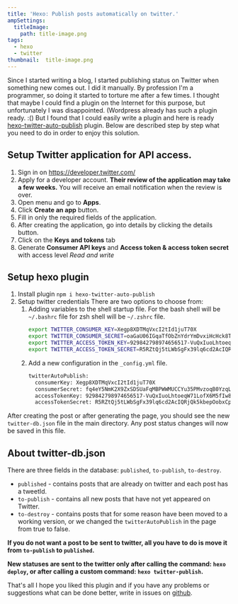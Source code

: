 ```yaml
---
title: 'Hexo: Publish posts automatically on twitter.'
ampSettings:
  titleImage:
    path: title-image.png
tags:
  - hexo
  - twitter
thumbnail:  title-image.png
---
```


Since I started writing a blog, I started publishing status on Twitter when something new comes out. I did it manually. By profession I'm a programmer, so doing it started to torture me after a few times. I thought that maybe I could find a plugin on the Internet for this purpose, but unfortunately I was disappointed. (Wordpress already has such a plugin ready. :() But I found that I could easily write a plugin and here is ready [hexo-twitter-auto-publish][hexo-twitter-auto-publish] plugin. Below are described step by step what you need to do in order to enjoy this solution.

## Setup Twitter application for API access.

1. Sign in on https://developer.twitter.com/
2. Apply for a developer account.
   **Their review of the application may take a few weeks.** You will receive an email notification when the review is over.
3. Open menu and go to **Apps**.
4. Click **Create an app** button.
5. Fill in only the required fields of the application.
6. After creating the application, go into details by clicking the details button.
7. Click on the **Keys and tokens** tab
8. Generate **Consumer API keys** and **Access token & access token secret** with access level *Read and write*

## Setup hexo plugin

1. Install plugin `npm i hexo-twitter-auto-publish`
2. Setup twitter credentials
   There are two options to choose from:
   1. Adding variables to the shell startup file. 
      For the bash shell will be `~/.bashrc` file for zsh shell will be `~/.zshrc` file.
      ```bash
      export TWITTER_CONSUMER_KEY=Xegp8XDTMqVxcI2tId1juT70X
      export TWITTER_CONSUMER_SECRET=oaGaU06IGqaTfObZnYdrYmDvxiHcHck8TQ9Xk61Ze1ghjHQYkP
      export TWITTER_ACCESS_TOKEN_KEY=929842798974656517-VuQxIuoLhtoeqW71LofX6M5fIw8Pf3c
      export TWITTER_ACCESS_TOKEN_SECRET=R5RZtQj5tLWbSgFx39lq6cd2AcIQRjQk5kbepOobxCplA
      ```
   2. Add a new configuration in the `_config.yml` file.
      ```bash
      twitterAutoPublish:
        consumerKey: Xegp8XDTMqVxcI2tId1juT70X
        consumerSecret: fq4eY5NmK2X9ZxSDSUaFqMBPWWMUCCYu35PMvzoqB0YzqLOTEs
        accessTokenKey: 929842798974656517-VuQxIuoLhtoeqW71LofX6M5fIw8Pf3c
        accessTokenSecret: R5RZtQj5tLWbSgFx39lq6cd2AcIQRjQk5kbepOobxCplA
      ```

After creating the post or after generating the page, you should see the new `twitter-db.json` file in the main directory. Any post status changes will now be saved in this file.

## About twitter-db.json

There are three fields in the database: `published`, `to-publish`, `to-destroy`.

- `published` - contains posts that are already on twitter and each post has a tweetId.
- `to-publish` - contains all new posts that have not yet appeared on Twitter.
- `to-destroy` - contains posts that for some reason have been moved to a working version, or we changed the `twitterAutoPublish` in the page from true to false.
  
**If you do not want a post to be sent to twitter, all you have to do is move it from `to-publish` to `published`.**

**New statuses are sent to the twitter only after calling the command: `hexo deploy`, or after calling a custom command: `hexo twitter-publish`.**

That's all I hope you liked this plugin and if you have any problems or suggestions what can be done better, write in issues on [github][github].

[hexo-twitter-auto-publish]: https://www.npmjs.com/package/hexo-twitter-auto-publish
[github]: https://github.com/studioLaCosaNostra/hexo-twitter-auto-publish